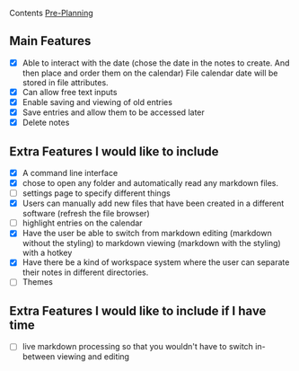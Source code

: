
Contents
[Pre-Planning](PrePlanning/Pre-Planning)
## Main Features

* [x] Able to interact with the date (chose the date in the notes to create. And then place and order them on the calendar) File calendar date will be stored in file attributes.
* [x] Can allow free text inputs
* [x] Enable saving and viewing of old entries
* [x] Save entries and allow them to be accessed later
* [x] Delete notes

## Extra Features I would like to include

 - [x] A command line interface
 - [x] chose to open any folder and automatically read any markdown files. 
 - [ ] settings page to specify different things
 - [x] Users can manually add new files that have been created in a different software (refresh the file browser)
 - [ ] highlight entries on the calendar
 - [x] Have the user be able to switch from markdown editing (markdown without the styling) to markdown viewing (markdown with the styling) with a hotkey
 - [x] Have there be a kind of workspace system where the user can separate their notes in different directories.
 - [ ] Themes
## Extra Features I would like to include if I have time
- [ ] live markdown processing so that you wouldn't have to switch in-between viewing and editing